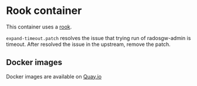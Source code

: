 Rook container
==============

This container uses a [rook][].

`expand-timeout.patch` resolves the issue that trying run of radosgw-admin is timeout.
After resolved the issue in the upstream, remove the patch.

[rook]: https://github.com/rook/rook

Docker images
-------------

Docker images are available on [Quay.io](https://quay.io/repository/cybozu/rook)
